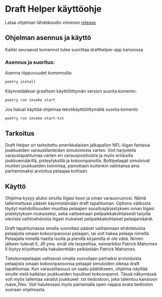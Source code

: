 # Draft Helper käyttöohje

Lataa ohjelman lähdekoodin viimeisin [release](https://github.com/eepek/drafthelper/releases/tag/viikko5)

## Ohjelman asennus ja käyttö

Kaikki seuraavat komennot tulee suorittaa drafthelper-app kansiossa

### Asennus ja suoritus:

Asenna riippuvuudet komennolla:

```bash
poetry install
```

Käynnistääksei graafisen käyttöliittymän version suorita komento:

```bash
poetry run invoke start
```

Jos haluat käyttää ohjelmaa tekstikäyttöliittymällä suorita komento

```bash
poetry run invoke start-txt
```

## Tarkoitus

Draft Helper on tarkoitettu amerikkalaisen jalkapallon NFL-liigan fantasia joukkueiden varaustilanteiden simuloimista varten. Voit harjoitella varaustapahtumaa varten eri varauspositioista ja myös erilaisilla joukkuemäärillä, pisteytyksillä ja kokoonpanoilla. Bottipelaajat simuloivat muitten joukkueiden toimintaa, painottaen kuitenkin valintansa aina parhaimmaksi arvioitua pelaajaa kohtaan.

## Käyttö

Ohjelma kysyy aluksi sinulta liigasi koon ja oman varausvuorosi. Nämä tallennettuasi pääset käynnistämään draft tapahtuman.
Options valikosta löydyt mahdollisuuden muuttaa pelaajien suositusjärjestyksen oman liigasi pistetytyksen mukaiseksi, sekä valitsemaan pelipaikkakohtaisesti tarjolla olevista vaihtoehdoista liigasi mukaiset pelipaikkakohtaiset pelaajamäärät.

Draft tapahtumassa omalla vuorollasi pääset valitsemaan ehdotetuista pelaajista omaan kokoonpanoosi pelaajan, tai voit hakea pelaaja nimellä. Pelaajalla nimellä haetta isoilla ja pienillä kirjaimilla ei ole väliä. Nimen jälkeen tulevat II, JR yms. eivät ole tarpeellisa, esimerkiksi Patrick Mahomes II löytyy kirjoittamalla hakukenttään pelkästään Patrick Mahomes.

Tietokonepelaajat valitsevat omalla vuorollaan parhaiksi arvioiduista pelaajista omaan kokoonpanoonsa pelaajat simuloiden oikeaa draft tapahtumaa. Kun varaustilaisuus on saatu päätökseen, ohjelma näyttää sinulle vielä kaikkien joukkueiden lopulliset kokoonpanot. Tässä näkymässä voit myös tallentaa varatut joukkueet .txt tiedostoon, joka tallentuu kansioon /save_files. Voit halutessasi myös painamalla open nappia avata tiedoston suoraan ohjelmasta.